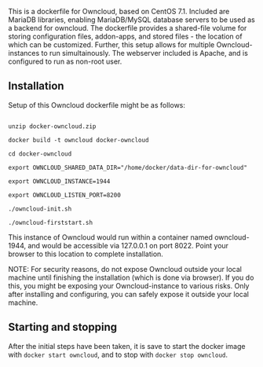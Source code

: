 
This is a dockerfile for Owncloud, based on CentOS 7.1. Included are MariaDB libraries, enabling MariaDB/MySQL database servers to be used as a backend for owncloud. The dockerfile provides a shared-file volume for storing configuration files, addon-apps, and stored files - the location of which can be customized. Further, this setup allows for multiple Owncloud-instances to run simultainously. The webserver included is Apache, and is configured to run as non-root user.



## Installation

Setup of this Owncloud dockerfile might be as follows:

```

unzip docker-owncloud.zip 

docker build -t owncloud docker-owncloud

cd docker-owncloud

export OWNCLOUD_SHARED_DATA_DIR="/home/docker/data-dir-for-owncloud"

export OWNCLOUD_INSTANCE=1944

export OWNCLOUD_LISTEN_PORT=8200

./owncloud-init.sh

./owncloud-firststart.sh

```

This instance of Owncloud would run within a container named owncloud-1944, and would be accessible via 127.0.0.1 on port 8022. Point your browser to this location to complete installation.

NOTE: For security reasons, do not expose Owncloud outside your local machine until finishing the installation (which is done via browser). If you do this, you might be exposing your Owncloud-instance to various risks. Only after installing and configuring, you can safely expose it outside your local machine.

## Starting and stopping

After the initial steps have been taken, it is save to start the docker image with `docker start owncloud`, and to stop with `docker stop owncloud`.

